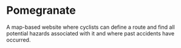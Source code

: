 Pomegranate
===========

A map-based website where cyclists can define a route and find all potential hazards associated with it and where past accidents have occurred.
